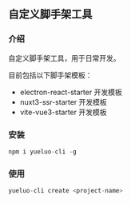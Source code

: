 ## 自定义脚手架工具

### 介绍

自定义脚手架工具，用于日常开发。

目前包括以下脚手架模板：

* electron-react-starter 开发模板
* nuxt3-ssr-starter 开发模板
* vite-vue3-starter 开发模板

### 安装

```js
npm i yueluo-cli -g
```

### 使用

```js
yueluo-cli create <project-name>
```